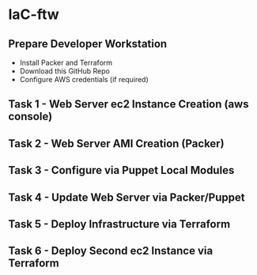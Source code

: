 # IaC-ftw

## Prepare Developer Workstation
- Install Packer and Terraform
- Download this GitHub Repo
- Configure AWS credentials (if required)
## Task 1 - Web Server ec2 Instance Creation (aws console)
## Task 2 - Web Server AMI Creation (Packer)
## Task 3 - Configure via Puppet Local Modules
## Task 4 - Update Web Server via Packer/Puppet
## Task 5 - Deploy Infrastructure via Terraform
## Task 6 - Deploy Second ec2 Instance via Terraform
